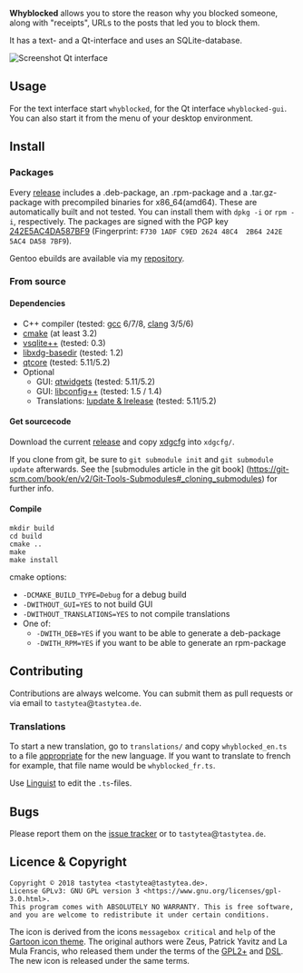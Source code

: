 **Whyblocked** allows you to store the reason why you blocked someone, along with
"receipts", URLs to the posts that led you to block them.

It has a text- and a Qt-interface and uses an SQLite-database.

![Screenshot Qt interface](https://doc.schlomp.space/whyblocked/whyblocked_screenshot.png)

## Usage

For the text interface start `whyblocked`, for the Qt interface
`whyblocked-gui`. You can also start it from the menu of your desktop
environment.

## Install

### Packages

Every [release](https://schlomp.space/tastytea/whyblocked/releases) includes
a .deb-package, an .rpm-package and a .tar.gz-package with precompiled binaries
for x86_64(amd64). These are automatically built and not tested. You can install
them with `dpkg -i` or `rpm -i`, respectively. The packages are signed with the
PGP key [242E5AC4DA587BF9](https://tastytea.de/tastytea_autosign.asc)
(Fingerprint: `F730 1ADF C9ED 2624 48C4  2B64 242E 5AC4 DA58 7BF9`).

Gentoo ebuilds are available via my
[repository](https://schlomp.space/tastytea/overlay).

### From source

#### Dependencies

* C++ compiler (tested: [gcc](https://gcc.gnu.org/) 6/7/8,
  [clang](https://llvm.org/) 3/5/6)
* [cmake](https://cmake.org/) (at least 3.2)
* [vsqlite++](http://vsqlite.virtuosic-bytes.com/) (tested: 0.3)
* [libxdg-basedir](http://repo.or.cz/w/libxdg-basedir.git) (tested: 1.2)
* [qtcore](https://www.qt.io/) (tested: 5.11/5.2)
* Optional
    * GUI: [qtwidgets](https://www.qt.io/) (tested: 5.11/5.2)
    * GUI: [libconfig++](https://github.com/hyperrealm/libconfig) (tested: 1.5 / 1.4)
    * Translations: [lupdate & lrelease](http://doc.qt.io/qt-5/linguist-manager.html) (tested: 5.11/5.2)

#### Get sourcecode

Download the current
[release](https://schlomp.space/tastytea/whyblocked/releases) and copy
[xdgcfg](https://schlomp.space/tastytea/xdgcfg) into `xdgcfg/`.

If you clone from git, be sure to `git submodule init` and
`git submodule update` afterwards. See the [submodules article in the git book]
(https://git-scm.com/book/en/v2/Git-Tools-Submodules#_cloning_submodules) for
further info.

#### Compile

```SH
mkdir build
cd build
cmake ..
make
make install
```

cmake options:
* `-DCMAKE_BUILD_TYPE=Debug` for a debug build
* `-DWITHOUT_GUI=YES` to not build GUI
* `-DWITHOUT_TRANSLATIONS=YES` to not compile translations
* One of:
    * `-DWITH_DEB=YES` if you want to be able to generate a deb-package
    * `-DWITH_RPM=YES` if you want to be able to generate an rpm-package

## Contributing

Contributions are always welcome. You can submit them as pull requests or via
email to `tastytea`@`tastytea.de`.

### Translations

To start a new translation, go to `translations/` and copy `whyblocked_en.ts` to
a file [appropriate](https://en.wikipedia.org/wiki/ISO_3166-1_alpha-2#Officially_assigned_code_elements)
for the new language. If you want to translate to french for example, that file
name would be `whyblocked_fr.ts`.

Use [Linguist](http://doc.qt.io/qt-5/qtlinguist-index.html) to edit the
`.ts`-files.

## Bugs

Please report them on the
[issue tracker](https://schlomp.space/tastytea/whyblocked/issues) or to
`tastytea`@`tastytea.de`.

## Licence & Copyright

```PLAIN
Copyright © 2018 tastytea <tastytea@tastytea.de>.
License GPLv3: GNU GPL version 3 <https://www.gnu.org/licenses/gpl-3.0.html>.
This program comes with ABSOLUTELY NO WARRANTY. This is free software,
and you are welcome to redistribute it under certain conditions.
```

The icon is derived from the icons `messagebox critical` and `help` of the
[Gartoon icon theme](https://commons.wikimedia.org/wiki/Gartoon_icons). The
original authors were Zeus, Patrick Yavitz and La Mula Francis, who released
them under the terms of the
[GPL2+](https://www.gnu.org/licenses/old-licenses/gpl-2.0.html) and
[DSL](http://www.fsf.org/licensing/licenses/dsl.html). The new icon is released
under the same terms.

